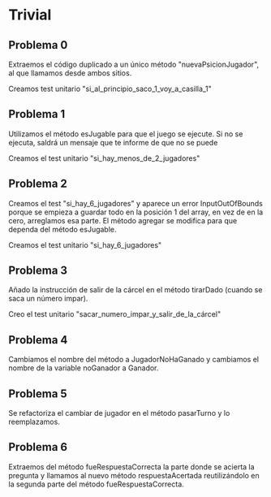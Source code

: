 # Trivial

## Problema 0

Extraemos el código duplicado a un único método "nuevaPsicionJugador",
al que llamamos desde ambos sitios.

Creamos test unitario "si_al_principio_saco_1_voy_a_casilla_1"

## Problema 1

Utilizamos el método esJugable para que el juego se ejecute.
Si no se ejecuta, saldrá un mensaje que te informe de que no se puede

Creamos el test unitario "si_hay_menos_de_2_jugadores"

## Problema 2

Creamos el test "si_hay_6_jugadores" y aparece un error InputOutOfBounds porque se empieza a guardar todo 
en la posición 1 del array, en vez de en la cero, arreglamos esa parte.
El método agregar se modifica para que dependa del método esJugable.

Creamos el test unitario "si_hay_6_jugadores"

## Problema 3

Añado la instrucción de salir de la cárcel en el método tirarDado (cuando se saca un número impar).

Creo el test unitario "sacar_numero_impar_y_salir_de_la_cárcel"

## Problema 4

Cambiamos el nombre del método a JugadorNoHaGanado y cambiamos el nombre de la variable noGanador a Ganador.

## Problema 5

Se refactoriza el cambiar de jugador en el método pasarTurno y lo reemplazamos.

## Problema 6

Extraemos del método fueRespuestaCorrecta la parte donde se acierta la pregunta y llamamos
al nuevo método respuestaAcertada reutilizándolo en la segunda parte del método fueRespuestaCorrecta.